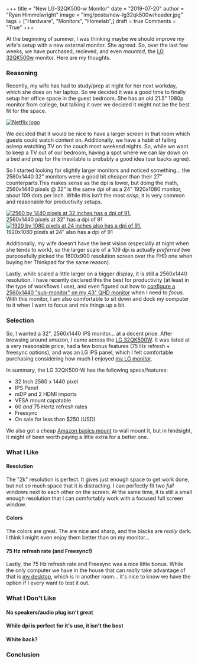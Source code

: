 +++
title  = "New LG-32QK500-w Monitor"
date   = "2019-07-20"
author = "Ryan Himmelwright"
image  = "img/posts/new-lg32qk500w/header.jpg"
tags   = ["Hardware", "Monitors", "Homelab",]
draft  = true
Comments = "True"
+++

At the beginning of summer, I was thinking maybe we should improve my wife's setup with
a new external monitor. She agreed. So, over the last few weeks, we have
purchased, recieved, and even _mounted_, the [LG 32QK500w](https://www.lg.com/us/monitors/lg-32QK500-W-led-monitor)
monitor. Here are my thoughts.

<!--more-->

### Reasoning
Recently, my wife has had to study/prep at night for her next workday, which
she does on her laptop. So we decided it was a good time to finally setup her
office space in the guest bedroom. She has an old 21.5" 1080p monitor from
college, but talking it over we decided it might not be the best fit for the
space.

<a href="/img/posts/new-lg32qk500w/dpi-32.png">
<img alt="Netflix logo" src="/img/posts/new-lg32qk500w/netflix.png" style="max-width: 100%;"/></a>

We decided that it would be nice to have a larger screen in that room which guests
could watch content on. Additionally, we have a habit of falling asleep
watching TV on the couch most weekend nights. So, while we want to keep a TV
out of our bedroom, having a spot where we can lay down on a bed and prep for
the inevitable is probably a good idea (our backs agree).

So I started looking for slightly larger monitors and noticed something... the
2560x1440 32" monitors were a good bit cheaper than their 27" counterparts.This
makes sense as the dpi is lower, but doing the math, 2560x1440 pixels @ 32" is
the same dpi of as a 24" 1920x1080 monitor, about 109 dots per inch. While this
isn't the most _crisp_, it is very common and reasonable for productivity setups.

<a href="/img/posts/new-lg32qk500w/dpi-32.png">
<img alt="2560 by 1440 pixels at 32 inches has a dpi of 91." src="/img/posts/new-lg32qk500w/dpi-32.png" style="max-width: 100%;"/></a>
<div class="caption">2560x1440 pixels at 32" has a dpi of 91</div>

<a href="/img/posts/new-lg32qk500w/dpi-24.png">
<img alt="1920 by 1080 pixels at 24 inches also has a dpi of 91." src="/img/posts/new-lg32qk500w/dpi-24.png" style="max-width: 100%;"/></a>
<div class="caption">1920x1080 pixels at 24" also has a dpi of 91</div>


Additionally, my wife doesn't have the best vision (especially at night when
she tends to work), so the larger scale of a 109 dpi is actually _preferred_
(we purposefully picked the 1600x900 resolution screen over the FHD one when
buying her Thinkpad for the same reason).

Lastly, while scaled a little larger on a bigger display, it is still a
2560x1440 resolution. I have recently declared this the best for productivity
(at least in the type of workflows I use), and even figured out how to
[configure a 2560x1440 "sub-monitor" on my 43" QHD
monitor](http://192.168.1.5:1313/post/sub-monitor-workflows-with-xrandr/) when
I need to _focus_. With this monitor, I am also comfortable to sit down and
dock my computer to it when I want to focus and mix things up a bit.


### Selection
So, I wanted a 32", 2560x1440 IPS monitor... at a decent price. After browsing
around amazon, I came across the [LG 32QK500W](https://www.amazon.com/gp/product/B07LD6XJ8X/ref=ppx_yo_dt_b_asin_title_o03_s01?ie=UTF8&psc=1). It was listed at a very reasonable price, had a few bonus features (75 Hz refresh + freesync options), and was an LG IPS panel, which I felt comfortable purchasing considering how much I enjoyed [my LG monitor](/post/new-lgud4379b/).

In summary, the LG 32QK500-W has the following specs/features:

* 32 Inch 2560 x 1440 pixel
* IPS Panel
* mDP and 2 HDMI imports
* VESA mount capatable
* 60 *and* 75 Hertz refresh rates
* Freesync
* On sale for less than $250 (USD)


We also got a cheap [Amazon basics
mount](https://www.amazon.com/gp/product/B01BCUM766/ref=ppx_yo_dt_b_asin_title_o03_s00?ie=UTF8&psc=1)
to wall mount it, but in hindsight, it might of been worth paying a little
extra for a better one.

### What I Like

#### Resolution
The "2k" resolution is perfect. It gives just enough space to get work done,
but not *so* much space that it is distracting. I can perfectly
fit two *full* windows next to each other on the screen. At the same time, it
is still a small enough resolution that I can comfortably work with a
focused full screen window.

#### Colors
The colors are great. The are nice and sharp, and the blacks are *really* dark.
I think I might even enjoy them better than on my monitor...

#### 75 Hz refresh rate (and Freesync!)
Lastly, the 75 Hz refresh rate and Freesync was a nice little bonus. While the
only computer we have in the house that can *really* take advantage of that is
[my desktop](/post/charmeleon-desktop-design/), which is in another room...
it's nice to know we have the option if I every want to test it out.

### What I Don't Like

#### No speakers/audio plug isn't great

#### While dpi is perfect for it's use, it isn't the best

#### White back?


### Conclusion
